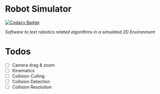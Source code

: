 
# Robot Simulator

[![Codacy Badge](https://api.codacy.com/project/badge/Grade/aebd1f60cb404d448d92e7ecd8804a17)](https://app.codacy.com/app/dimitri.henkel/robot-simulator?utm_source=github.com&utm_medium=referral&utm_content=henkeldi/robot-simulator&utm_campaign=Badge_Grade_Dashboard)

*Software to test robotics related algorithms in a simulated 2D Environment*

# Todos

- [ ] Camera drag & zoom
- [ ] Kinematics
- [ ] Collision Culling
- [ ] Collision Detection
- [ ] Collision Resolution
